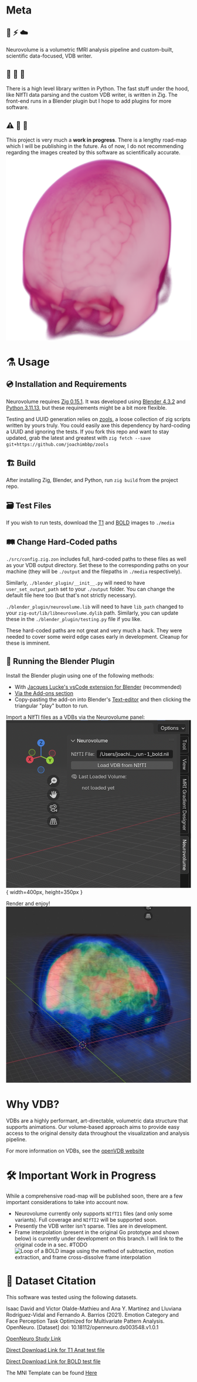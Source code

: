 
# Meta
## 🧠 ⚡️ ☁️
Neurovolume is a volumetric fMRI analysis pipeline and custom-built, scientific data-focused, VDB writer.

## 🐍 🦎 🧶
There is a high level library written in Python. The fast stuff under the hood, like NIfTI data parsing and the custom VDB writer, is written in Zig. The front-end runs in a Blender plugin but I hope to add plugins for more software.

## ⚠️ 🚧 🧪
This project is very much a **work in progress**. There is a lengthy road-map which I will be publishing in the future. As of now, I do not recommending regarding the images created by this software as scientifically accurate.
![Render of a non-skull stripped MNI Template](readme_media/mni_template_render.png)
# ⚗️ Usage
## 💿 Installation and Requirements
Neurovolume requires [Zig 0.15.1](https://ziglang.org/download/#release-0.15.1). It was developed using [Blender 4.3.2](https://www.blender.org/download/releases/4-3/) and [Python 3.11.13](https://www.python.org/downloads/release/python-31113/), but these requirements might be a bit more flexible.

Testing and UUID generation relies on [zools](https://github.com/joachimbbp/zools), a loose collection of zig scripts written by yours truly. You could easily axe this dependency by hard-coding a UUID and ignoring the tests. If you fork this repo and want to stay updated, grab the latest and greatest with `zig fetch --save git+https://github.com/joachimbbp/zools`
## 🏗️ Build
After installing Zig, Blender, and Python, run `zig build` from the project repo.

## 🗃️ Test Files
If you wish to run tests, download the [T1](https://s3.amazonaws.com/openneuro.org/ds003548/sub-01/anat/sub-01_T1w.nii.gz?versionId=5ZTXVLawdWoVNWe5XVuV6DfF2BnmxzQz) and [BOLD](https://s3.amazonaws.com/openneuro.org/ds003548/sub-01/func/sub-01_task-emotionalfaces_run-1_bold.nii.gz?versionId=tq8Y3ktm31Aa8JB0991n9K0XNmHyRS1Q) images to `./media`

## 🛤️ Change Hard-Coded paths
`./src/config.zig.zon` includes full, hard-coded paths to these files as well as your VDB output directory. Set these to the corresponding paths on your machine (they will be `./output` and the filepaths in `./media` respectively).

Similarly, `./blender_plugin/__init__.py` will need to have `user_set_output_path` set to your `./output` folder. You can change the default file here too (but that's not strictly necessary).

`./blender_plugin/neurovolume.lib` will need to have `lib_path` changed to your `zig-out/lib/libneurovolume.dylib` path. Similarly, you can update these in the `./blender_plugin/testing.py` file if you like.

These hard-coded paths are not great and very much a hack. They were needed to cover some weird edge cases early in development. Cleanup for these is imminent.

## 🔌 Running the Blender Plugin
Install the Blender plugin using one of the following methods:
- With [Jacques Lucke's vsCode extension for Blender](https://github.com/JacquesLucke/blender_vscode) (recommended)
- [Via the Add-ons section](https://docs.blender.org/manual/en/latest/editors/preferences/addons.html)
- Copy-pasting the add-on into Blender's [Text-editor](https://docs.blender.org/manual/en/latest/editors/text_editor.html) and then clicking the triangular "play" button to run.

Import a NIfTI files as a VDBs via the Neurovolume panel:
![Panel](readme_media/panel.png){ width=400px, height=350px }

Render and enjoy!
![overlayed bold and T1 VDBs in blender](readme_media/overlayed_bold_and_t1.jpeg)


# Why VDB?
VDBs are a highly performant, art-directable, volumetric data structure that supports animations. Our volume-based approach aims to provide easy access to the original density data throughout the visualization and analysis pipeline.

For more information on VDBs, see the [openVDB website](https://www.openvdb.org/)


# 🛠️ Important Work in Progress
While a comprehensive road-map will be published soon, there are a few important considerations to take into account now.
- Neurovolume currently only supports `NIfTI1` files (and only some variants). Full coverage and `NIfTI2` will be supported soon.
- Presently the VDB writer isn't sparse. Tiles are in development.
- Frame interpolation (present in the original Go prototype and shown below) is currently under development on this branch. I will link to the original code in a sec. #TODO
![Loop of a BOLD image using the method of subtraction, motion extraction, and frame cross-dissolve frame interpolation](readme_media/bold_mos_me_loop.gif)


# 🧠 Dataset Citation
This software was tested using the following datasets.

Isaac David and Victor Olalde-Mathieu and Ana Y. Martínez and Lluviana Rodríguez-Vidal and Fernando A. Barrios (2021). Emotion Category and Face Perception Task Optimized for Multivariate Pattern Analysis. OpenNeuro. [Dataset] doi: 10.18112/openneuro.ds003548.v1.0.1

[OpenNeuro Study Link](https://openneuro.org/datasets/ds003548/versions/1.0.1)

[Direct Download Link for T1 Anat test file](https://s3.amazonaws.com/openneuro.org/ds003548/sub-01/anat/sub-01_T1w.nii.gz?versionId=5ZTXVLawdWoVNWe5XVuV6DfF2BnmxzQz)

[Direct Download Link for BOLD test file](https://s3.amazonaws.com/openneuro.org/ds003548/sub-01/func/sub-01_task-emotionalfaces_run-1_bold.nii.gz?versionId=tq8Y3ktm31Aa8JB0991n9K0XNmHyRS1Q)
 
The MNI Template can be found [Here](https://github.com/Angeluz-07/MRI-preprocessing-techniques/tree/main/assets/templates)
